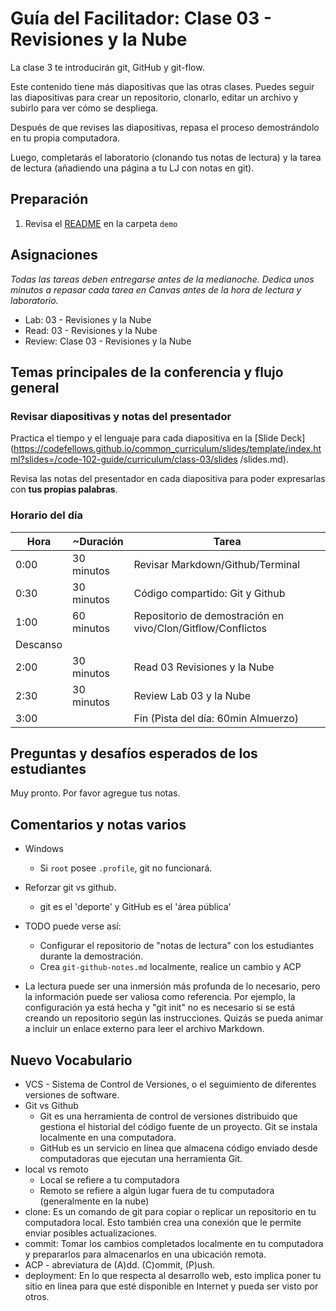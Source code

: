 # Guía del Facilitador: Clase 03 - Revisiones y la Nube

La clase 3 te introducirán  git, GitHub y git-flow.

Este contenido tiene más diapositivas que las otras clases. Puedes seguir las diapositivas para crear un repositorio, clonarlo, editar un archivo y subirlo para ver cómo se despliega. 

Después de que revises las diapositivas, repasa el proceso demostrándolo en tu propia computadora.

Luego, completarás el laboratorio (clonando tus notas de lectura) y la tarea de lectura (añadiendo una página a tu LJ con notas en git).

## Preparación

1. Revisa el [README](../demo/) en la carpeta `demo`

## Asignaciones

*Todas las tareas deben entregarse antes de la medianoche. Dedica unos minutos a repasar cada tarea en Canvas antes de la hora de lectura y laboratorio.*

- Lab: 03 - Revisiones y la Nube
- Read: 03 - Revisiones y la Nube
- Review: Clase 03 - Revisiones y la Nube

## Temas principales de la conferencia y flujo general

### Revisar diapositivas y notas del presentador

Practica el tiempo y el lenguaje para cada diapositiva en la [Slide Deck] (https://codefellows.github.io/common_curriculum/slides/template/index.html?slides=/code-102-guide/curriculum/class-03/slides /slides.md).

Revisa las notas del presentador en cada diapositiva para poder expresarlas con **tus propias palabras**.

### Horario del día

| Hora | ~Duración| Tarea |
|--- |--- |--- |
| 0:00 | 30 minutos | Revisar Markdown/Github/Terminal |
| 0:30 | 30 minutos | Código compartido: Git y Github |
| 1:00 | 60 minutos | Repositorio de demostración en vivo/Clon/Gitflow/Conflictos |
| Descanso | | |
| 2:00 | 30 minutos | Read 03 Revisiones y la Nube |
| 2:30 | 30 minutos | Review Lab 03 y la Nube |
| 3:00 | | Fin (Pista del día: 60min Almuerzo) |
  
## Preguntas y desafíos esperados de los estudiantes

Muy pronto. Por favor agregue tus notas.

## Comentarios y notas varios

- Windows
   - Si `root` posee `.profile`, git no funcionará.
- Reforzar git vs github.
   - git es el 'deporte' y GitHub es el 'área pública'
- TODO puede verse así:
   - Configurar el repositorio de "notas de lectura" con los estudiantes durante la demostración.
   - Crea `git-github-notes.md` localmente, realice un cambio y ACP

- La lectura puede ser una inmersión más profunda de lo necesario, pero la información puede ser valiosa como referencia. Por ejemplo, la configuración ya está hecha y "git init" no es necesario si se está creando un repositorio según las instrucciones. Quizás se pueda animar a incluir un enlace externo para leer el archivo Markdown.

## Nuevo Vocabulario 

- VCS - Sistema de Control de Versiones, o el seguimiento de diferentes versiones de software.
- Git vs Github
   - Git es una herramienta de control de versiones distribuido que gestiona el historial del código fuente de un proyecto. Git se instala localmente en una computadora.
   - GitHub es un servicio en línea que almacena código enviado desde computadoras que ejecutan una herramienta Git.
- local vs remoto
   - Local se refiere a tu computadora
   - Remoto se refiere a algún lugar fuera de tu computadora (generalmente en la nube)
- clone: Es un comando de git para copiar o replicar un repositorio en tu computadora local. Esto también crea una conexión que le permite enviar posibles actualizaciones.
- commit: Tomar los cambios completados localmente en tu computadora y prepararlos para almacenarlos en una ubicación remota.
- ACP - abreviatura de (A)dd. (C)ommit, (P)ush.
- deployment: En lo que respecta al desarrollo web, esto implica poner tu sitio en linea para que esté disponible en Internet y pueda ser visto por otros.